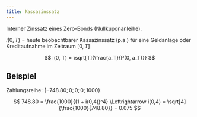 ```yaml
---
title: Kassazinssatz
---
```

Interner Zinssatz eines Zero-Bonds (Nullkuponanleihe).

$i(0, T)$ = heute beobachtbarer Kassazinssatz (p.a.) für eine Geldanlage oder Kreditaufnahme im Zeitraum $[0, T]$

$$
i(0, T) = \sqrt[T]{\frac{a_T}{P(0, a_T)}}
$$

## Beispiel
Zahlungsreihe: $\{-748.80; 0; 0; 0; 1000\}$

$$
748.80 = \frac{1000}{(1 + i(0,4))^4} \Leftrightarrow i(0,4) = \sqrt[4]{\frac{1000}{748.80}} = 0.075
$$